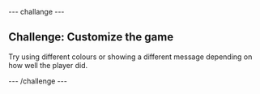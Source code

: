 \--- challange \---

## Challenge: Customize the game

Try using different colours or showing a different message depending on how well the player did.

\--- /challenge \---